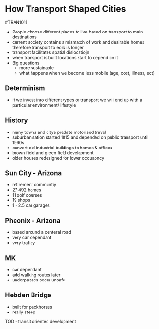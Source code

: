 # How Transport Shaped Cities
#TRAN1011 
- People choose different places to live based on transport to main destinations
- current society  contains a mismatch of work and desirable homes therefore transport to eork is longer
- transport facilitates spatial dislocatiojn
- when transport is built locations start to depend on it
- Big questions
	- more sustainable
	- what happens when we become less mobile (age, cost, illness, ect)

## Determinism
- If we invest into different types of transport we will end up with a particular environment/ lifestyle

## History
- many towns and citys predate motorised travel
- suburbanisation started 1815 and depended on public transport until 1960s
- convert old industrial buildings to homes & offices
- brown field and green field development
- older houses redesigned for lower occuapncy

## Sun City - Arizona
- retirement communtiy
- 27 492 homes
- 11 golf courses
- 19 shops
- 1 - 2.5 car garages

## Pheonix - Arizona
- based around a centeral road
- very car dependant
- very traficy

## MK
- car dependant
- add walking routes later
- underpasses seem unsafe

## Hebden Bridge
- built for packhorses
- really steep

TOD - transit oriented development